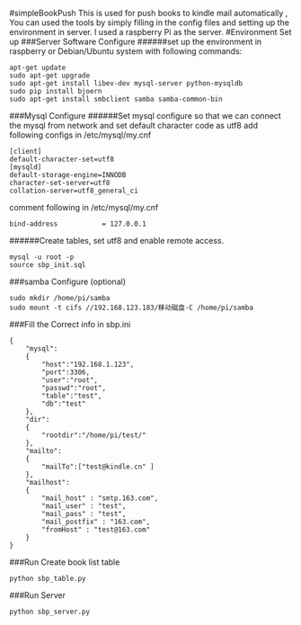 #simpleBookPush
This is used for push books to kindle mail automatically , You can used the tools by simply filling in the config files and setting up the environment in server. I used a raspberry Pi as the server.
#Environment Set up
###Server Software Configure
######set up the environment in raspberry or Debian/Ubuntu system with following commands:
```
apt-get update
sudo apt-get upgrade
sudo apt-get install libev-dev mysql-server python-mysqldb
sudo pip install bjoern 
sudo apt-get install smbclient samba samba-common-bin
```
###Mysql Configure 
######Set mysql configure so that we can connect the mysql from network and set default character code as utf8
add following configs in  /etc/mysql/my.cnf 
```
[client]
default-character-set=utf8
[mysqld]
default-storage-engine=INNODB
character-set-server=utf8
collation-server=utf8_general_ci
```
comment  following in /etc/mysql/my.cnf 
```
bind-address           = 127.0.0.1 
```

######Create tables, set utf8 and enable remote access.
```
mysql -u root -p
source sbp_init.sql
```
###samba Configure (optional)
```
sudo mkdir /home/pi/samba
sudo mount -t cifs //192.168.123.183/移动磁盘-C /home/pi/samba
```
###Fill the Correct info in sbp.ini
```
{  
    "mysql":  
    {     
        "host":"192.168.1.123",  
        "port":3306,
        "user":"root",  
        "passwd":"root",
        "table":"test",
        "db":"test"
    },  
    "dir":  
    {  
        "rootdir":"/home/pi/test/"  
    },  
    "mailto":  
    {  
        "mailTo":["test@kindle.cn" ]
    },  
    "mailhost":
    {
        "mail_host" : "smtp.163.com",  
        "mail_user" : "test",                           
        "mail_pass" : "test",                             
        "mail_postfix" : "163.com",                    
        "fromHost" : "test@163.com"
    }
}  

```
###Run Create book list table
```
python sbp_table.py
```
###Run Server
```
python sbp_server.py
```
